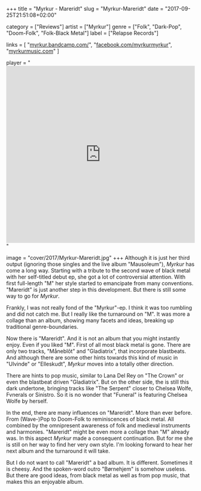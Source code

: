 +++
title = "Myrkur - Mareridt"
slug = "Myrkur-Mareridt"
date = "2017-09-25T21:51:08+02:00"

category = ["Reviews"]
artist = ["Myrkur"]
genre = ["Folk", "Dark-Pop", "Doom-Folk", "Folk-Black Metal"]
label = ["Relapse Records"]

links = [
    "[myrkur.bandcamp.com/](https://myrkur.bandcamp.com/)",
    "[facebook.com/myrkurmyrkur](https://www.facebook.com/myrkurmyrkur)",
    "[myrkurmusic.com](https://www.myrkurmusic.com)"
]

player = "<iframe style='border: 0; width: 100%; height: 472px;' src='https://bandcamp.com/EmbeddedPlayer/album=1108340226/size=large/bgcol=333333/linkcol=ffffff/artwork=none/transparent=true/' ></iframe>"

image = "cover/2017/Myrkur-Mareridt.jpg"
+++
Although it is just her third output (ignoring those singles and the live album "Mausoleum"), _Myrkur_ has come a long way. Starting with a tribute to the second wave of black metal with her self-titled debut ep, she got a lot of controversial attention. With first full-length "M" her style started to emancipate from many conventions. "Mareridt" is just another step in this development. But there is still some way to go for _Myrkur_.

Frankly, I was not really fond of the "Myrkur"-ep. I think it was too rumbling and did not catch me. But I really like the turnaround on "M". It was more a collage than an album, showing many facets and ideas, breaking up traditional genre-boundaries.

Now there is "Mareridt". And it is not an album that you might instantly enjoy. Even if you liked "M". First of all most black metal is gone. There are only two tracks, "Måneblôt" and "Gladiatrix", that incorporate blastbeats. And although there are some other hints towards this kind of music in "Ulvinde" or "Elleskudt", _Myrkur_ moves into a totally other direction.

There are hints to pop music, similar to Lana Del Rey on "The Crown" or even the blastbeat driven "Gladiatrix". But on the other side, the is still this dark undertone, bringing tracks like "The Serpent" closer to Chelsea Wolfe, Fvnerals or Sinistro. So it is no wonder that "Funeral" is featuring Chelsea Wolfe by herself.

In the end, there are many influences on "Mareridt". More than ever before. From (Wave-)Pop to Doom-Folk to reminiscences of black metal. All combined by the omnipresent awareness of folk and medieval instruments and harmonies.
"Mareridt" might be even more a collage than "M" already was. In this aspect _Myrkur_ made a consequent continuation. But for me she is still on her way to find her very own style. I'm looking forward to hear her next album and the turnaround it will take.

But I do not want to call "Mareridt" a bad album. It is different. Sometimes it is cheesy. And the spoken-word outro "Børnehjem" is somehow useless. But there are good ideas, from black metal as well as from pop music, that makes this an enjoyable album.
